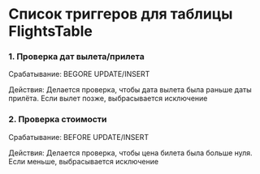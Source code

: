 # Список триггеров для таблицы FlightsTable

### 1. Проверка дат вылета/прилета 

Срабатывание: BEGORE UPDATE/INSERT

Действия: Делается проверка, чтобы дата вылета была раньше даты прилёта. Если вылет позже, выбрасывается исключение


### 2. Проверка стоимости

Срабатывание: BEFORE UPDATE/INSERT

Действия: Делается проверка, чтобы цена билета была больше нуля. Если меньше, выбрасывается исключение
